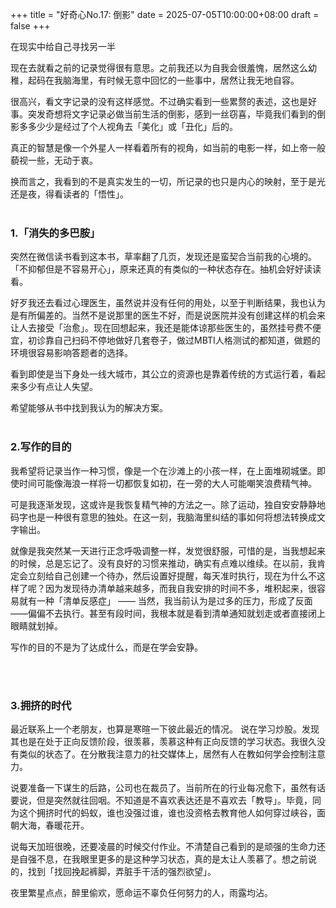 +++
title = "好奇心No.17: 倒影"
date = 2025-07-05T10:00:00+08:00
draft = false
+++

在现实中给自己寻找另一半
<!--more-->

现在去就看之前的记录觉得很有意思。之前我还以为自我会很羞愧，居然这么幼稚，起码在我脑海里，有时候无意中回忆的一些事中，居然让我无地自容。

很高兴，看文字记录的没有这样感觉。不过确实看到一些累赘的表述，这也是好事。突发奇想将文字记录必做当前生活的倒影，感到一丝窃喜，毕竟我们看到的倒影多多少少是经过了个人视角去「美化」或「丑化」后的。

真正的智慧是像一个外星人一样看着所有的视角，如当前的电影一样，如上帝一般藐视一些，无动于衷。

换而言之，我看到的不是真实发生的一切，所记录的也只是内心的映射，至于是光还是夜，得看读者的「悟性」。
<br>
<br>

### 1.「消失的多巴胺」

突然在微信读书看到这本书，草率翻了几页，发现还是蛮契合当前我的心境的。「不抑郁但是不容易开心」，原来还真的有类似的一种状态存在。抽机会好好读读看。

好歹我还去看过心理医生，虽然说并没有任何的用处，以至于判断结果，我也认为是有所偏差的。当然不是说那里的医生不好，而是说医院并没有创建这样的机会来让人去接受「治愈」。现在回想起来，我还是能体谅那些医生的，虽然挂号费不便宜，初诊靠自己扫码不停地做好几套卷子，做过MBTI人格测试的都知道，做题的环境很容易影响答题者的选择。

看到即使是当下身处一线大城市，其公立的资源也是靠着传统的方式运行着，看起来多少有点让人失望。

希望能够从书中找到我认为的解决方案。
<br>
<br>

### 2.写作的目的

我希望将记录当作一种习惯，像是一个在沙滩上的小孩一样，在上面堆砌城堡。即使时间可能像海浪一样将一切都恢复如初，在一旁的大人可能嘲笑浪费精气神。

可是我逐渐发现，这或许是我恢复精气神的方法之一。除了运动，独自安安静静地码字也是一种很有意思的独处。在这一刻，我脑海里纠结的事如何将想法转换成文字输出。

就像是我突然某一天进行正念呼吸调整一样，发觉很舒服，可惜的是，当我想起来的时候，总是忘记了。没有良好的习惯来推动，确实有点难以维续。在以前，我肯定会立刻给自己创建一个待办，然后设置好提醒，每天准时执行，现在为什么不这样了呢？因为发现待办清单越来越多，而我自我安排的时间不多，堆积起来，很容易就有一种「清单反感症」 —— 当然，我当前认为是过多的压力，形成了反面——偏偏不去执行。甚至有段时间，我根本就是看到清单通知就划走或者直接闭上眼睛就划掉。

写作的目的不是为了达成什么，而是在学会安静。

<br>
<br>

### 3.拥挤的时代

最近联系上一个老朋友，也算是寒暄一下彼此最近的情况。
说在学习炒股。发现其也是在处于正向反馈阶段，很羡慕，羡慕这种有正向反馈的学习状态。我很久没有类似的状态了。在分散我注意力的社交媒体上，居然有人在教如何学会控制注意力。

说要准备一下谋生的后路，公司也在裁员了。当前所在的行业每况愈下，虽然有话要说，但是突然就往回咽。不知道是不喜欢表达还是不喜欢去「教导」。毕竟，同为这个拥挤时代的蚂蚁，谁也没强过谁，谁也没资格去教育他人如何穿过峡谷，面朝大海，春暖花开。

说每天加班很晚，还要凌晨的时候交付作业。不清楚自己看到的是顽强的生命力还是自强不息，在我眼里更多的是这种学习状态，真的是太让人羡慕了。想之前说的，找到「找回挽起裤脚，弄脏手干活的强烈欲望」。

夜里繁星点点，醉里偷欢，愿命运不辜负任何努力的人，雨露均沾。
